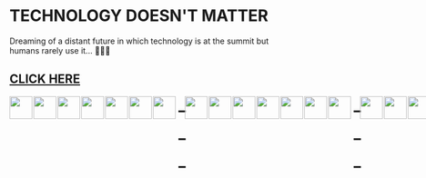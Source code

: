 # TECHNOLOGY DOESN'T MATTER

Dreaming of a distant future in which technology is at the summit but humans rarely use it... 🌱🍃💚

## <a href="https://nalindard.github.io/" target="_blank">CLICK HERE</a>

<!--  <details>
  <summary><strong>Tech Stack</strong></summary>
  <p></p> -->
<!--   <ul>
    <li><strong>Feature 1:</strong> Description of feature 1.</li>
    <li><strong>Feature 2:</strong> Description of feature 2.</li>
    <li><strong>Feature 3:</strong> Description of feature 3.</li>
  </ul> -->
  <div style="display: flex; flex-direction: row; gap: 2px; font-size: 40px;">
<!--   <div style="display: flex;"> -->
  <img width="40"  src="https://cdn.jsdelivr.net/gh/devicons/devicon@latest/icons/html5/html5-original.svg" />
  <img width="40"  src="https://cdn.jsdelivr.net/gh/devicons/devicon@latest/icons/css3/css3-original.svg" />
  <img width="40" src="https://cdn.jsdelivr.net/gh/devicons/devicon@latest/icons/javascript/javascript-original.svg" />
  <img width="40"  src="https://cdn.jsdelivr.net/gh/devicons/devicon@latest/icons/typescript/typescript-original.svg" />
  <img width="40"  src="https://cdn.jsdelivr.net/gh/devicons/devicon@latest/icons/dart/dart-original.svg" />
  <img width="40"  src="https://cdn.jsdelivr.net/gh/devicons/devicon@latest/icons/go/go-original.svg" />
  <img width="40"  src="https://cdn.jsdelivr.net/gh/devicons/devicon@latest/icons/php/php-original.svg" />
<!-- </div> -->
<span style="width:12px;">---</span>
<!-- <div style="display: flex;"> -->
<img width="40"  src="https://cdn.jsdelivr.net/gh/devicons/devicon@latest/icons/vuejs/vuejs-original.svg" />
<img width="40"  src="https://cdn.jsdelivr.net/gh/devicons/devicon@latest/icons/react/react-original.svg" />
<img width="40"  src="https://cdn.jsdelivr.net/gh/devicons/devicon@latest/icons/nuxtjs/nuxtjs-original.svg" />
<img width="40"  src="https://cdn.jsdelivr.net/gh/devicons/devicon@latest/icons/nextjs/nextjs-original.svg" />
<img width="40"  src="https://cdn.jsdelivr.net/gh/devicons/devicon@latest/icons/flutter/flutter-original.svg" />
<img width="40"  src="https://cdn.jsdelivr.net/gh/devicons/devicon@latest/icons/angularjs/angularjs-plain.svg" />
<img width="40"  src="https://cdn.jsdelivr.net/gh/devicons/devicon@latest/icons/tailwindcss/tailwindcss-original.svg" />
<!-- </div> -->
<span style="width:12px;">---</span>
<!-- <div style="display: flex;"> -->
<img width="40"  src="https://cdn.jsdelivr.net/gh/devicons/devicon@latest/icons/nodejs/nodejs-original.svg" />
<img width="40"  src="https://cdn.jsdelivr.net/gh/devicons/devicon@latest/icons/express/express-original.svg" />
<img width="40"  src="https://cdn.jsdelivr.net/gh/devicons/devicon@latest/icons/laravel/laravel-original.svg" />
<img width="40"  src="https://cdn.jsdelivr.net/gh/devicons/devicon@latest/icons/mongodb/mongodb-original.svg" />
<img width="40"  src="https://cdn.jsdelivr.net/gh/devicons/devicon@latest/icons/mysql/mysql-original.svg" />
<!--   </div> -->
</div>

<!--  </details> -->



<!--
**nalindard/nalindard** is a ✨ _special_ ✨ repository because its `README.md` (this file) appears on your GitHub profile.

Here are some ideas to get you started:

- 🔭 I’m currently working on ...
- 🌱 I’m currently learning ...
- 👯 I’m looking to collaborate on ...
- 🤔 I’m looking for help with ...
- 💬 Ask me about ...
- 📫 How to reach me: ...
- 😄 Pronouns: ...
- ⚡ Fun fact: ...
-->
